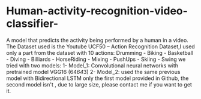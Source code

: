 # Human-activity-recognition-video-classifier-

A model that predicts the activity being performed by a human in a video.
The Dataset used is the Youtube UCF50 – Action Recognition Dataset,I used only a part from the dataset with 10 actions:
Drumming - Biking - Basketball - Diving - Billiards - HorseRiding - Mixing - PushUps - Skiing - Swing
we tried with two models:
1- Model_1: Convolutional neural networks with pretrained model VGG16 (64*64*3)
2- Model_2: used the same previous model with Bidirectional LSTM
only the first model provided in Github, the second model isn't , due to large size, please contact me if you want to get it.


